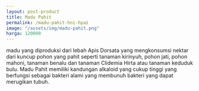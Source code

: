 ```yaml
---
layout: post-product
title: Madu Pahit
permalink: /madu-pahit-hni-hpai
image: "/assets/img/madu-pahit.png"
harga: 120000
---
```

madu yang diproduksi dari lebah Apis Dorsata yang mengkonsumsi nektar dari kuncup pohon yang pahit seperti tanaman kirinyuh, pohon jati, pohon mahoni, tanaman benalu dan tanaman Clidemia Hirta atau tanaman keduduk bulu. Madu Pahit memiliki kandungan alkaloid yang cukup tinggi yang berfungsi sebagai bakteri alami yang membunuh bakteri yang dapat merugikan tubuh.

